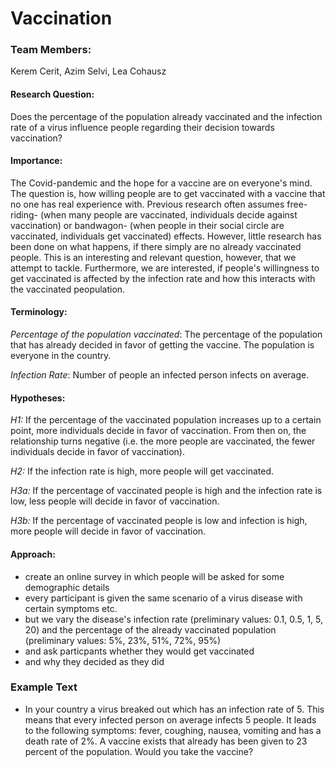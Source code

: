 # Vaccination

### Team Members: 
Kerem Cerit, Azim Selvi, Lea Cohausz

#### Research Question: 
Does the percentage of the population already vaccinated and the infection rate of a virus influence people regarding their decision towards vaccination?

#### Importance:
The Covid-pandemic and the hope for a vaccine are on everyone's mind. The question is, how willing people are to get vaccinated with a vaccine that no one has real experience with. Previous research often assumes free-riding- (when many people are vaccinated, individuals decide against vaccination) or bandwagon- (when people in their social circle are vaccinated, individuals get vaccinated) effects. However, little research has been done on what happens, if there simply are no already vaccinated people. This is an interesting and relevant question, however, that we attempt to tackle. Furthermore, we are interested, if people's willingness to get vaccinated is affected by the infection rate and how this interacts with the vaccinated peopulation.

#### Terminology:
*Percentage of the population vaccinated*: The percentage of the population that has already decided in favor of getting the vaccine. The population is everyone in the country.

*Infection Rate*: Number of people an infected person infects on average.

#### Hypotheses:
*H1:* If the percentage of the vaccinated population increases up to a certain point, more individuals decide in favor of vaccination. From then on, the relationship turns negative (i.e. the more people are vaccinated, the fewer individuals decide in favor of vaccination).

*H2:* If the infection rate is high, more people will get vaccinated.

*H3a:* If the percentage of vaccinated people is high and the infection rate is low, less people will decide in favor of vaccination.

*H3b:* If the percentage of vaccinated people is low and infection is high, more people will decide in favor of vaccination.

#### Approach:
- create an online survey in which people will be asked for some demographic details
- every participant is given the same scenario of a virus disease with certain symptoms etc.
- but we vary the disease's infection rate (preliminary values: 0.1, 0.5, 1, 5, 20) and the percentage of the already vaccinated population (preliminary values: 5%, 23%, 51%, 72%, 95%)
- and ask particpants whether they would get vaccinated
- and why they decided as they did

### Example Text
- In your country a virus breaked out which has an infection rate of 5. This means that every infected person on average infects 5 people. It leads to the following symptoms: fever, coughing, nausea, vomiting and has a death rate of 2%. A vaccine exists that already has been given to 23 percent of the population. Would you take the vaccine?
